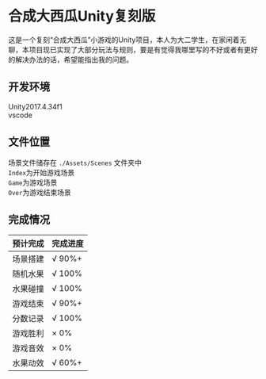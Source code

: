 # 合成大西瓜Unity复刻版

这是一个复刻“合成大西瓜”小游戏的Unity项目，本人为大二学生，在家闲着无聊，本项目现已实现了大部分玩法与规则，要是有觉得我哪里写的不好或者有更好的解决办法的话，希望能指出我的问题。

## 开发环境

Unity2017.4.34f1  
vscode  

## 文件位置

场景文件储存在 `./Assets/Scenes` 文件夹中  
`Index`为开始游戏场景  
`Game`为游戏场景  
`Over`为游戏结束场景  

## 完成情况

| 预计完成 | 完成进度 |
| -------- | -------- |
| 场景搭建 | √ 90%+   |
| 随机水果 | √ 100%   |
| 水果碰撞 | √ 100%   |
| 游戏结束 | √ 90%+   |
| 分数记录 | √ 100%   |
| 游戏胜利 | × 0%     |
| 游戏音效 | × 0%     |
| 水果动效 | √ 60%+   |
